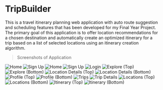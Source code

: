 # TripBuilder

This is a travel itinerary planning web application with auto route suggestion and scheduling features that has been developed for my Final Year Project. The primary goal of this application is to offer location recommendations for a chosen destination and automatically create an optimized itinerary for a trip based on a list of selected locations using an itinerary creation algorithm.

> Screenshots of Application

![Home](https://github.com/tan-jiaying/tripbuilder/assets/106059007/f4ce9757-a659-47a6-991d-9176f62dd674)
![Sign Up](https://github.com/tan-jiaying/tripbuilder/assets/106059007/2fe68824-2231-427e-afaf-3ff4d1888d36)
![Home](https://github.com/tan-jiaying/tripbuilder/assets/106059007/a8d405eb-2e03-48c7-a50a-955ec7d2902f)
![Sign Up](https://github.com/tan-jiaying/tripbuilder/assets/106059007/f1f6108f-8ca6-4afb-bd15-5a5ce987503d)
![Login](https://github.com/tan-jiaying/tripbuilder/assets/106059007/83fccb7d-70b4-47b7-b7d0-ca56600873c0)
![Explore (Top)](https://github.com/tan-jiaying/tripbuilder/assets/106059007/8beb8e23-9324-40ff-9e52-adbe6f3f0e1e)
![Explore (Bottom)](https://github.com/tan-jiaying/tripbuilder/assets/106059007/59285c60-2729-41a9-a3d0-6504c2926130)
![Location Details (Top)](https://github.com/tan-jiaying/tripbuilder/assets/106059007/580b6bd2-1de0-4c17-ad75-73e459d4a14e)
![Location Details (Bottom)](https://github.com/tan-jiaying/tripbuilder/assets/106059007/258b5c94-59aa-49ef-81c1-fa29b32b88bf)
![Profile (Top)](https://github.com/tan-jiaying/tripbuilder/assets/106059007/23b3c58a-2e4c-4f3b-92bd-5aede39effa4)
![Profile (Bottom)](https://github.com/tan-jiaying/tripbuilder/assets/106059007/7269cad8-fd20-4914-883d-9147ac318802)
![Trips](https://github.com/tan-jiaying/tripbuilder/assets/106059007/9d9391cf-5bbb-4856-9a71-69bd4d06b92b)
![Trip Details](https://github.com/tan-jiaying/tripbuilder/assets/106059007/e48fd99b-294e-42d8-86e5-74017033a863)
![Locations (Top)](https://github.com/tan-jiaying/tripbuilder/assets/106059007/ae9f426e-fbfc-47b0-9c03-b15f2e3ac2ac)
![Locations (Bottom)](https://github.com/tan-jiaying/tripbuilder/assets/106059007/f44f03d6-a89b-4400-a867-868f8149b909)
![Itinerary (Top)](https://github.com/tan-jiaying/tripbuilder/assets/106059007/b53144f3-715e-4633-b5bc-f119ca44f7e4)
![Itinerary (Bottom)](https://github.com/tan-jiaying/tripbuilder/assets/106059007/d335d4ec-e942-4310-879a-274d86c55f07)



